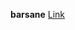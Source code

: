<p><strong>barsane</strong> <a href="https://subham22choudhary.github.io/barsane/" target="_blank">Link</a></p>

